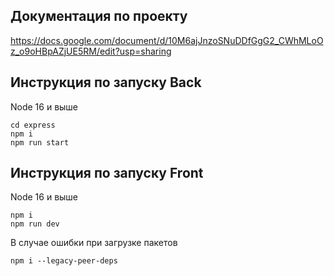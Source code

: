 ## Документация по проекту
https://docs.google.com/document/d/10M6ajJnzoSNuDDfGgG2_CWhMLoOz_o9oHBpAZjUE5RM/edit?usp=sharing


## Инструкция по запуску Back
Node 16 и выше
```
cd express
npm i
npm run start
```

## Инструкция по запуску Front
Node 16 и выше
```
npm i
npm run dev
```
В случае ошибки при загрузке пакетов
```
npm i --legacy-peer-deps
```
